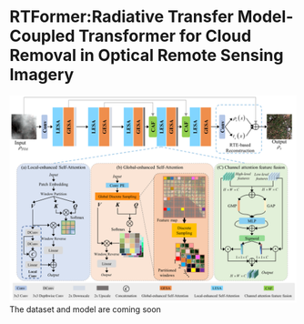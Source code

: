# RTFormer:Radiative Transfer Model-Coupled Transformer for Cloud Removal in Optical Remote Sensing Imagery
![network](fig.png)
The dataset and model are coming soon
